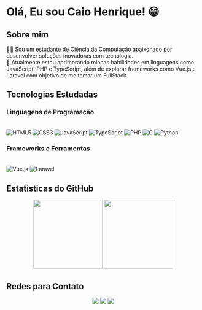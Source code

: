 # Olá, Eu sou Caio Henrique! 😁

## Sobre mim
👨‍💻 Sou um estudante de Ciência da Computação apaixonado por desenvolver soluções inovadoras com tecnologia.  
🌱 Atualmente estou aprimorando minhas habilidades em linguagens como JavaScript, PHP e TypeScript, além de explorar frameworks como Vue.js e Laravel com objetivo de me tomar um FullStack.

## Tecnologias Estudadas

### Linguagens de Programação
<div style="display: inline_block"><br/>
    <img align="center" alt="HTML5" src="https://img.shields.io/badge/HTML5-E34F26?style=for-the-badge&logo=html5&logoColor=white" />
    <img align="center" alt="CSS3" src="https://img.shields.io/badge/CSS3-1572B6?style=for-the-badge&logo=css3&logoColor=white" />
    <img align="center" alt="JavaScript" src="https://img.shields.io/badge/JavaScript-F7DF1E?style=for-the-badge&logo=javascript&logoColor=black" />
    <img align="center" alt="TypeScript" src="https://img.shields.io/badge/TypeScript-3178C6?style=for-the-badge&logo=typescript&logoColor=white" />
    <img align="center" alt="PHP" src="https://img.shields.io/badge/PHP-777BB4?style=for-the-badge&logo=php&logoColor=white" />
    <img align="center" alt="C" src="https://img.shields.io/badge/C-00599C?style=for-the-badge&logo=c&logoColor=white" />
    <img align="center" alt="Python" src="https://img.shields.io/badge/Python-14354C?style=for-the-badge&logo=python&logoColor=white" />
</div>

### Frameworks e Ferramentas
<div style="display: inline_block"><br/>
    <img align="center" alt="Vue.js" src="https://img.shields.io/badge/Vue.js-4FC08D?style=for-the-badge&logo=vue.js&logoColor=white" />
    <img align="center" alt="Laravel" src="https://img.shields.io/badge/Laravel-FF2D20?style=for-the-badge&logo=laravel&logoColor=white" />
</div>

## Estatísticas do GitHub
<div align="center">
   <img height="180em" src="https://github-readme-stats.vercel.app/api?username=CaioHPS3&show_icons=true&theme=tokyonight&include_all_commits=true&count_private=true"/>
   <img height="180em" src="https://github-readme-stats.vercel.app/api/top-langs/?username=CaioHPS3&layout=compact&langs_count=6&theme=tokyonight"/>
</div>

## Redes para Contato
<div align="center">
    <a href="https://www.linkedin.com/in/caio-henrique-pinho-santos-87a13219b/" target="_blank"><img src="https://img.shields.io/badge/-LinkedIn-%230077B5?style=for-the-badge&logo=linkedin&logoColor=white" target="_blank"></a> 
    <a href = "mailto:caiohenriqueps2030@gmail.com"><img src="https://img.shields.io/badge/-Gmail-%23333?style=for-the-badge&logo=gmail&logoColor=white" target="_blank"></a>
    <a href="https://instagram.com/caiohpinho" target="_blank"><img src="https://img.shields.io/badge/-Instagram-%23E4405F?style=for-the-badge&logo=instagram&logoColor=white" target="_blank"></a>
</div>
